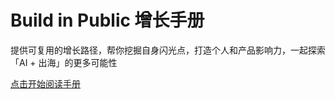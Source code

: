 # Build in Public 增长手册

提供可复用的增长路径，帮你挖掘自身闪光点，打造个人和产品影响力，一起探索「AI + 出海」的更多可能性

<a href="https://bip.dingxuewen.com">点击开始阅读手册</a>
